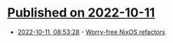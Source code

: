 # [Published on 2022-10-11](index.md)

* [2022-10-11, 08:53:28](https://lobste.rs/s/kyn6x8/worry_free_nixos_refactors) - [Worry-free NixOS refactors](https://www.tweag.io/blog/2022-10-11-stable-narhashes/)
